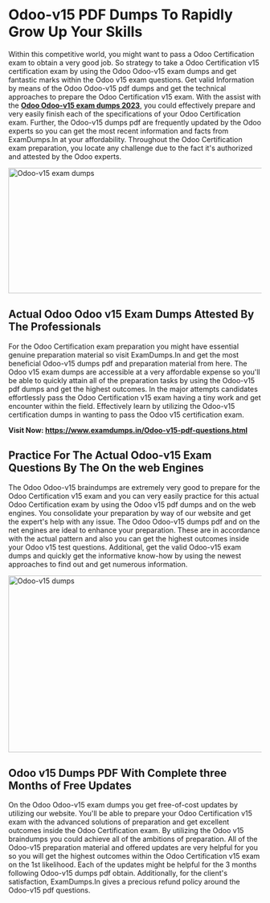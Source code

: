 <h1><strong>Odoo-v15 PDF Dumps To Rapidly Grow Up Your Skills</strong></h1>
<p>Within this competitive world, you might want to pass a Odoo Certification exam to obtain a very good job. So strategy to take a Odoo Certification v15 certification exam by using the Odoo Odoo-v15 exam dumps and get fantastic marks within the Odoo v15 exam questions. Get valid Information by means of the Odoo Odoo-v15 pdf dumps and get the technical approaches to prepare the Odoo Certification v15 exam. With the assist with the <strong><a href="https://www.examdumps.in/Odoo-v15-pdf-questions.html">Odoo Odoo-v15 exam dumps 2023</a></strong>, you could effectively prepare and very easily finish each of the specifications of your Odoo Certification exam. Further, the Odoo-v15 dumps pdf are frequently updated by the Odoo experts so you can get the most recent information and facts from ExamDumps.In at your affordability. Throughout the Odoo Certification exam preparation, you locate any challenge due to the fact it's authorized and attested by the Odoo experts.</p>
<p><img src="https://i.ibb.co/zxJwW90/Copy-of-Online-Classes-Twitter-header-post-Made-with-Poster-My-Wall-1.png" alt="Odoo-v15 exam dumps" width="750" height="250" /></p>
<h2><strong>Actual Odoo Odoo v15 Exam Dumps Attested By The Professionals</strong></h2>
<p>For the Odoo Certification exam preparation you might have essential genuine preparation material so visit ExamDumps.In and get the most beneficial Odoo-v15 dumps pdf and preparation material from here. The Odoo v15 exam dumps are accessible at a very affordable expense so you'll be able to quickly attain all of the preparation tasks by using the Odoo-v15 pdf dumps and get the highest outcomes. In the major attempts candidates effortlessly pass the Odoo Certification v15 exam having a tiny work and get encounter within the field. Effectively learn by utilizing the Odoo-v15 certification dumps in wanting to pass the Odoo v15 certification exam.</p>
<p><strong>Visit Now:&nbsp;<a href="https://www.examdumps.in/Odoo-v15-pdf-questions.html">https://www.examdumps.in/Odoo-v15-pdf-questions.html</a></strong></p>
<h2><strong>Practice For The Actual Odoo-v15 Exam Questions By The On the web Engines</strong></h2>
<p>The Odoo Odoo-v15 braindumps are extremely very good to prepare for the Odoo Certification v15 exam and you can very easily practice for this actual Odoo Certification exam by using the Odoo v15 pdf dumps and on the web engines. You consolidate your preparation by way of our website and get the expert's help with any issue. The Odoo Odoo-v15 dumps pdf and on the net engines are ideal to enhance your preparation. These are in accordance with the actual pattern and also you can get the highest outcomes inside your Odoo v15 test questions. Additional, get the valid Odoo-v15 exam dumps and quickly get the informative know-how by using the newest approaches to find out and get numerous information.</p>
<p><a href="https://www.examdumps.in/Odoo-v15-pdf-questions.html"><img src="https://i.ibb.co/QkNtdwY/Copy-of-Zoom-Online-Classes-Facebook-Share-Po-Made-with-Poster-My-Wall-1.jpg" alt="Odoo-v15 dumps" width="670" height="352" /></a></p>
<h2><strong>Odoo v15 Dumps PDF With Complete three Months of Free Updates</strong></h2>
<p>On the Odoo Odoo-v15 exam dumps you get free-of-cost updates by utilizing our website. You'll be able to prepare your Odoo Certification v15 exam with the advanced solutions of preparation and get excellent outcomes inside the Odoo Certification exam. By utilizing the Odoo v15 braindumps you could achieve all of the ambitions of preparation. All of the Odoo-v15 preparation material and offered updates are very helpful for you so you will get the highest outcomes within the Odoo Certification v15 exam on the 1st likelihood. Each of the updates might be helpful for the 3 months following Odoo-v15 dumps pdf obtain. Additionally, for the client's satisfaction, ExamDumps.In gives a precious refund policy around the Odoo-v15 pdf questions.</p>
